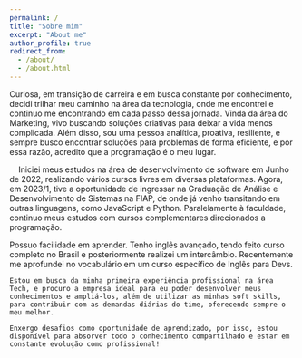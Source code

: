 ```yaml
---
permalink: /
title: "Sobre mim"
excerpt: "About me"
author_profile: true
redirect_from: 
  - /about/
  - /about.html
---
```

Curiosa, em transição de carreira e em busca constante por conhecimento, decidi trilhar meu caminho na área da tecnologia, onde me encontrei e continuo me encontrando em cada passo dessa jornada. Vinda da área do Marketing, vivo buscando soluções criativas para deixar a vida menos complicada. Além disso, sou uma pessoa analítica, proativa, resiliente, e sempre busco encontrar soluções para problemas de forma eficiente, e por essa razão, acredito que a programação é o meu lugar.

&nbsp;&nbsp;&nbsp;&nbsp;Iniciei meus estudos na área de desenvolvimento de software em Junho de 2022, realizando vários cursos livres em diversas plataformas. Agora, em 2023/1, tive a oportunidade de ingressar na Graduação de Análise e Desenvolvimento de Sistemas na FIAP, de onde já venho transitando em outras linguagens, como JavaScript e Python. Paralelamente à faculdade, continuo meus estudos com cursos complementares direcionados a programação.

Possuo facilidade em aprender. Tenho inglês avançado, tendo feito curso completo no Brasil e posteriormente realizei um intercâmbio. Recentemente me aprofundei no vocabulário em um curso específico de Inglês para Devs.

	Estou em busca da minha primeira experiência profissional na área Tech, e procuro a empresa ideal para eu poder desenvolver meus conhecimentos e ampliá-los, além de utilizar as minhas soft skills, para contribuir com as demandas diárias do time, oferecendo sempre o meu melhor. 

	Enxergo desafios como oportunidade de aprendizado, por isso, estou disponível para absorver todo o conhecimento compartilhado e estar em constante evolução como profissional!